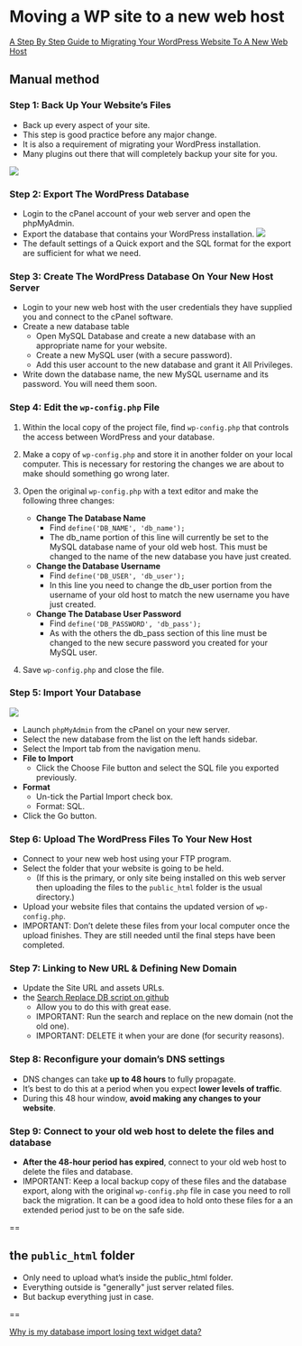# Moving a WP site to a new web host

[A Step By Step Guide to Migrating Your WordPress Website To A New Web Host](http://www.wpexplorer.com/migrating-wordpress-website/)

## Manual method

### Step 1: Back Up Your Website’s Files
- Back up every aspect of your site.
- This step is good practice before any major change.
- It is also a requirement of migrating your WordPress installation.
- Many plugins out there that will completely backup your site for you.

![](http://mainwpex.wpengine.netdna-cdn.com/wp-content/uploads/FTP-Transfer1.png)

### Step 2: Export The WordPress Database
- Login to the cPanel account of your web server and open the phpMyAdmin. 
- Export the database that contains your WordPress installation.
![](http://mainwpex.wpengine.netdna-cdn.com/wp-content/uploads/Database-Export.png)
- The default settings of a Quick export and the SQL format for the export are sufficient for what we need.

### Step 3: Create The WordPress Database On Your New Host Server
- Login to your new web host with the user credentials they have supplied you and connect to the cPanel software.
- Create a new database table
    + Open MySQL Database and create a new database with an appropriate name for your website.
    + Create a new MySQL user (with a secure password).
    + Add this user account to the new database and grant it All Privileges.
- Write down the database name, the new MySQL username and its password. You will need them soon.

### Step 4: Edit the `wp-config.php` File

1. Within the local copy of the project file, find `wp-config.php` that controls the access between WordPress and your database.

2. Make a copy of `wp-config.php` and store it in another folder on your local computer. This is necessary for restoring the changes we are about to make should something go wrong later.

3. Open the original `wp-config.php` with a text editor and make the following three changes:
    + **Change The Database Name**
        * Find `define('DB_NAME', 'db_name');`
        * The db_name portion of this line will currently be set to the MySQL database name of your old web host. This must be changed to the name of the new database you have just created.
    + **Change the Database Username**
        * Find `define('DB_USER', 'db_user');`
        * In this line you need to change the db_user portion from the username of your old host to match the new username you have just created.
    + **Change The Database User Password**
        * Find `define('DB_PASSWORD', 'db_pass');`
        * As with the others the db_pass section of this line must be changed to the new secure password you created for your MySQL user.

4. Save `wp-config.php` and close the file.

### Step 5: Import Your Database

![](http://mainwpex.wpengine.netdna-cdn.com/wp-content/uploads/Database-Import1.png)

- Launch `phpMyAdmin` from the cPanel on your new server.
- Select the new database from the list on the left hands sidebar.
- Select the Import tab from the navigation menu.
- **File to Import**
    - Click the Choose File button and select the SQL file you exported previously.
- **Format**
    - Un-tick the Partial Import check box.
    - Format: SQL.
- Click the Go button.

### Step 6: Upload The WordPress Files To Your New Host

- Connect to your new web host using your FTP program.
- Select the folder that your website is going to be held.
    - (If this is the primary, or only site being installed on this web server then uploading the files to the `public_html` folder is the usual directory.)
- Upload your website files that contains the updated version of `wp-config.php`.
- IMPORTANT: Don’t delete these files from your local computer once the upload finishes. They are still needed until the final steps have been completed.

### Step 7: Linking to New URL & Defining New Domain

- Update the Site URL and assets URLs.
- the [Search Replace DB script on github](https://github.com/interconnectit/Search-Replace-DB)
    - Allow you to do this with great ease. 
    - IMPORTANT: Run the search and replace on the new domain (not the old one).
    - IMPORTANT: DELETE it when your are done (for security reasons). 

### Step 8: Reconfigure your domain’s DNS settings
- DNS changes can take **up to 48 hours** to fully propagate.
- It’s best to do this at a period when you expect **lower levels of traffic**. 
- During this 48 hour window, **avoid making any changes to your website**.

### Step 9: Connect to your old web host to delete the files and database
- **After the 48-hour period has expired**, connect to your old web host to delete the files and database.
- IMPORTANT: Keep a local backup copy of these files and the database export, along with the original `wp-config.php` file in case you need to roll back the migration. It can be a good idea to hold onto these files for a an extended period just to be on the safe side.

==

## the `public_html` folder

- Only need to upload what’s inside the public_html folder.
- Everything outside is "generally" just server related files.
- But backup everything just in case.

==

[Why is my database import losing text widget data?](http://wordpress.stackexchange.com/questions/9076/why-is-my-database-import-losing-text-widget-data)

